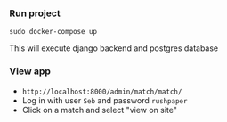 ### Run project

`sudo docker-compose up`

This will execute django backend and postgres database


### View app

- `http://localhost:8000/admin/match/match/`
- Log in with user `Seb` and password `rushpaper`
- Click on a match and select "view on site"
